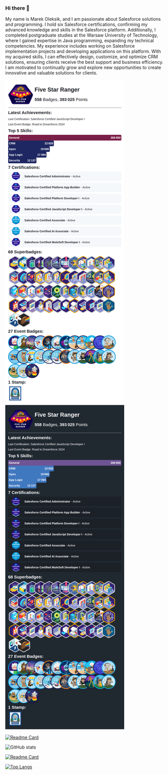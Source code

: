 ### Hi there 👋
My name is Marek Oleksik, and I am passionate about Salesforce solutions and programming. I hold six Salesforce certifications, confirming my advanced knowledge and skills in the Salesforce platform. Additionally, I completed postgraduate studies at the Warsaw University of Technology, where I gained expertise in Java programming, expanding my technical competencies. My experience includes working on Salesforce implementation projects and developing applications on this platform. With my acquired skills, I can effectively design, customize, and optimize CRM solutions, ensuring clients receive the best support and business efficiency. I am motivated to continually grow and explore new opportunities to create innovative and valuable solutions for clients.

<!--TH_Stats:start-->

![Trailhead-Stats-Light](images/TScard-light.png#gh-light-mode-only)
![Trailhead-Stats-Dark](images/TScard-dark.png#gh-dark-mode-only)
<!--TH_Stats:end-->

[![Readme Card](https://github-readme-stats.vercel.app/api/pin/?username=MarekOleksik&repo=Camp-Apex-Green-Guardian)](https://github.com/MarekOleksik/Camp-Apex-Green-Guardian)

![GitHub stats](https://github-readme-stats.vercel.app/api?username=MarekOleksik&show_icons=true&theme=radical&count-private=true)

[![Readme Card](https://github-readme-stats.vercel.app/api/pin/?username=MarekOleksik&repo=Warcaby)](https://github.com/MarekOleksik/Warcaby)

[![Top Langs](https://github-readme-stats.vercel.app/api/top-langs/?username=MarekOleksik&layout=pie&count-private=true)](https://github.com/MarekOleksik/github-readme-stats)

<!--
**MarekOleksik/MarekOleksik** is a ✨ _special_ ✨ repository because its `README.md` (this file) appears on your GitHub profile.

Here are some ideas to get you started:

- 🔭 I’m currently working on ...
- 🌱 I’m currently learning ...
- 👯 I’m looking to collaborate on ...
- 🤔 I’m looking for help with ...
- 💬 Ask me about ...
- 📫 How to reach me: ...
- 😄 Pronouns: ...
- ⚡ Fun fact: ...
-->
